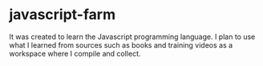# javascript-farm
It was created to learn the Javascript programming language. I plan to use what I learned from sources such as books and training videos as a workspace where I compile and collect.
